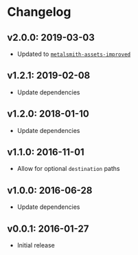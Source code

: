 # Changelog

## v2.0.0: 2019-03-03

- Updated to [`metalsmith-assets-improved`](https://www.npmjs.com/package/metalsmith-assets-improved)

## v1.2.1: 2019-02-08

- Update dependencies

## v1.2.0: 2018-01-10

- Update dependencies

## v1.1.0: 2016-11-01

- Allow for optional `destination` paths

## v1.0.0: 2016-06-28

- Update dependencies

## v0.0.1: 2016-01-27

- Initial release
